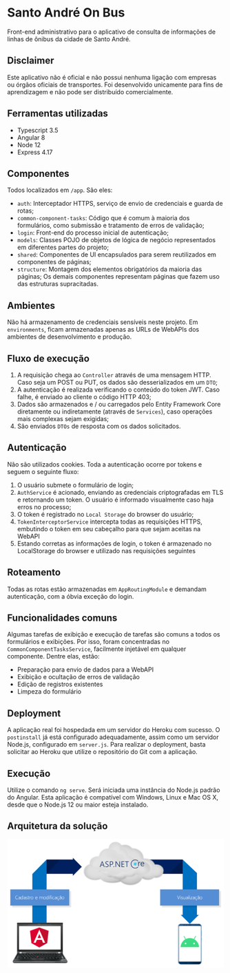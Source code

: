 # Santo André On Bus

Front-end administrativo para o aplicativo de consulta de informações de linhas de ônibus da cidade de Santo André.

## Disclaimer
Este aplicativo não é oficial e não possui nenhuma ligação com empresas ou órgãos oficiais de transportes.
Foi desenvolvido unicamente para fins de aprendizagem e não pode ser distribuído comercialmente.

## Ferramentas utilizadas
- Typescript 3.5
- Angular 8
- Node 12
- Express 4.17

## Componentes
Todos localizados em `/app`. São eles:
- `auth`: Interceptador HTTPS, serviço de envio de credenciais e guarda de rotas;
- `common-component-tasks`: Código que é comum à maioria dos formulários, como submissão e tratamento de erros de validação;
- `login`: Front-end do processo inicial de autenticação;
- `models`: Classes POJO de objetos de lógica de negócio representados em diferentes partes do projeto;
- `shared`: Componentes de UI encapsulados para serem reutilizados em componentes de páginas;
- `structure`: Montagem dos elementos obrigatórios da maioria das páginas;
Os demais componentes representam páginas que fazem uso das estruturas supracitadas.

## Ambientes
Não há armazenamento de credenciais sensíveis neste projeto. Em `environments`, ficam armazenadas apenas as URLs de WebAPIs dos ambientes de desenvolvimento e produção.

## Fluxo de execução
1. A requisição chega ao `Controller` através de uma mensagem HTTP. Caso seja um POST ou PUT, os dados são desserializados em um `DTO`;
2. A autenticação é realizada verificando o conteúdo do token JWT. Caso falhe, é enviado ao cliente o código HTTP 403;
3. Dados são armazenados e / ou carregados pelo Entity Framework Core diretamente ou indiretamente (através de `Services`), caso operações mais complexas sejam exigidas;
4. São enviados `DTOs` de resposta com os dados solicitados.

## Autenticação
Não são utilizados cookies. Toda a autenticação ocorre por tokens e seguem o seguinte fluxo:
1. O usuário submete o formulário de login;
2. `AuthService` é acionado, enviando as credenciais criptografadas em TLS e retornando um token. O usuário é informado visualmente caso haja erros no processo;
3. O token é registrado no `Local Storage` do browser do usuário;
4. `TokenInterceptorService` intercepta todas as requisições HTTPS, embutindo o token em seu cabeçalho para que sejam aceitas na WebAPI
5. Estando corretas as informações de login, o token é armazenado no LocalStorage do browser e utilizado nas requisições seguintes

## Roteamento
Todas as rotas estão armazenadas em `AppRoutingModule` e demandam autenticação, com a óbvia exceção do login.

## Funcionalidades comuns
Algumas tarefas de exibição e execução de tarefas são comuns a todos os formulários e exibições. Por isso, foram concentradas no `CommonComponentTasksService`, facilmente injetável em qualquer componente. Dentre elas, estão:
- Preparação para envio de dados para a WebAPI
- Exibição e ocultação de erros de validação
- Edição de registros existentes
- Limpeza do formulário

## Deployment
A aplicação real foi hospedada em um servidor do Heroku com sucesso. O `postinstall` já está configurado adequadamente, assim como um servidor Node.js, configurado em `server.js`.
Para realizar o deployment, basta solicitar ao Heroku que utilize o repositório do Git com a aplicação.

## Execução
Utilize o comando `ng serve`. Será iniciada uma instância do Node.js padrão do Angular. Esta aplicação é compatível com Windows, Linux e Mac OS X, desde que o Node.js 12 ou maior esteja instalado.

## Arquitetura da solução
![Principal](https://raw.githubusercontent.com/marcomvidal/SantoAndreOnBus/master/arquitetura.png)
